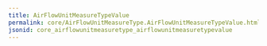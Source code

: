 ```yaml
---
title: AirFlowUnitMeasureTypeValue
permalink: core/AirFlowUnitMeasureType.AirFlowUnitMeasureTypeValue.html
jsonid: core_airflowunitmeasuretype_airflowunitmeasuretypevalue
---
```

